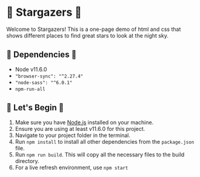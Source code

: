 # :star2: Stargazers :star2:
 Welcome to Stargazers! This is a one-page demo of html and css that shows different places to find great stars to look at the night sky.

 ## :construction: Dependencies :construction:
 - Node v11.6.0
 - `"browser-sync": "^2.27.4"`
 - `"node-sass": "^6.0.1"`
 - `npm-run-all`


 ## :wrench: Let's Begin :wrench:
 1. Make sure you have [Node.js](https://nodejs.org/en/download/) installed on your machine.
 2. Ensure you are using at least v11.6.0 for this project.
 3. Navigate to your project folder in the terminal.
 4. Run `npm install` to install all other dependencies from the `package.json` file.
 5. Run `npm run build`. This will copy all the necessary files to the build directory.
 6. For a live refresh environment, use `npm start`
